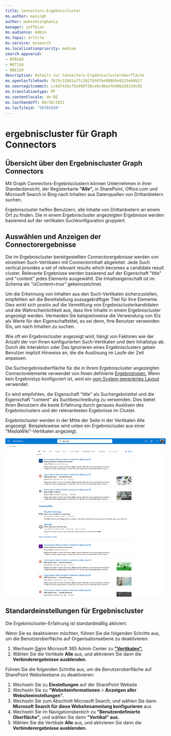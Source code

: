 ```yaml
---
title: Connectors-Ergebniscluster
ms.author: masingh
author: maheshsinghania
manager: jeffkizn
ms.audience: Admin
ms.topic: article
ms.service: mssearch
ms.localizationpriority: medium
search.appverid:
- BFB160
- MET150
- MOE150
description: Details zur Connectors-Ergebnisclusteroberfläche
ms.openlocfilehash: f815c52681a7fc2027b587be980b5e9125e04917
ms.sourcegitcommit: cc9d743bcf5e998720ce9cd6eefb4061d913dc65
ms.translationtype: MT
ms.contentlocale: de-DE
ms.lasthandoff: 08/30/2021
ms.locfileid: "58701930"
---
```

# <a name="graph-connectors-result-cluster"></a>ergebniscluster für Graph Connectors

## <a name="overview-of-the-graph-connectors-result-cluster"></a>Übersicht über den Ergebniscluster Graph Connectors  

Mit Graph Connectors-Ergebnisclustern können Unternehmen in ihrer Standardansicht, der Registerkarte **"Alle",** in SharePoint, Office.com und Microsoft Search in Bing nach Inhalten aus Datenquellen von Drittanbietern suchen.

Ergebniscluster helfen Benutzern, alle Inhalte von Drittanbietern an einem Ort zu finden. Die in einem Ergebniscluster angezeigten Ergebnisse werden basierend auf der vertikalen Suchkonfiguration gruppiert.

## <a name="how-connector-results-are-selected-and-displayed"></a>Auswählen und Anzeigen der Connectorergebnisse

Die im Ergebniscluster bereitgestellten Connectorergebnisse werden von einzelnen Such-Vertikalen mit Connectorinhalt abgeleitet. Jede Such vertical provides a set of relevant results which becomes a candidate result cluster. Relevante Ergebnisse werden basierend auf der Eigenschaft "title" und "content" jedes Elements ausgewählt. Die Inhaltseigenschaft ist im Schema als *"isContent=true"* gekennzeichnet.

Um die Erkennung von Inhalten aus den Such-Vertikalen sicherzustellen, empfehlen wir die Bereitstellung aussagekräftiger Titel für Ihre Elemente. Dies wirkt sich positiv auf die Vermittlung von Ergebnisclusterkandidaten und die Wahrscheinlichkeit aus, dass Ihre Inhalte in einem Ergebniscluster angezeigt werden. Vermeiden Sie beispielsweise die Verwendung von IDs als Werte für den Eigenschaftstitel, es sei denn, Ihre Benutzer verwenden IDs, um nach Inhalten zu suchen.

Wie oft ein Ergebniscluster angezeigt wird, hängt von Faktoren wie der Anzahl der von Ihnen konfigurierten Such-Vertikalen und dem Inhaltstyp ab. Durch die Interaktion oder Das Ignorieren eines Ergebnisclusters geben Benutzer implizit Hinweise an, die die Auslösung im Laufe der Zeit anpassen.

Die Suchergebnisoberfläche für die in Ihrem Ergebniscluster angezeigten Connectorelemente verwendet von Ihnen definierte [Ergebnistypen.](./customize-search-page.md#create-your-own-result-type) Wenn kein Ergebnistyp konfiguriert ist, wird ein [vom System generiertes Layout](./customize-search-page.md#default-search-result-layout) verwendet.

Es wird empfohlen, die Eigenschaft "title" als Suchergebnistitel und die Eigenschaft "content" als Suchbeschreibung zu verwenden. Dies bietet Ihren Benutzern die beste Erfahrung durch genaues Auslösen des Ergebnisclusters und der relevantesten Ergebnisse im Cluster.

Ergebniscluster werden in der Mitte der Seite in der Vertikalen Alle angezeigt. Beispielsweise wird unten ein Ergebniscluster aus einer "MediaWiki"-Vertikalen angezeigt.

![Beispiel für einen MediaWiki-Ergebniscluster.](media/result-cluster/result-cluster-example.png)

## <a name="result-clusters-default-settings"></a>Standardeinstellungen für Ergebniscluster
  
Die Ergebniscluster-Erfahrung ist standardmäßig aktiviert.  

Wenn Sie es deaktivieren möchten, führen Sie die folgenden Schritte aus, um die Benutzeroberfläche auf Organisationsebene zu deaktivieren:

1. Wechseln [Sie](https://admin.microsoft.com)im Microsoft 365 Admin Center zu [**"Vertikalen".**](https://admin.microsoft.com/Adminportal/Home#/MicrosoftSearch/verticals)
1. Wählen Sie die Vertikale **Alle** aus, und aktivieren Sie dann die **Verbinderergebnisse ausblenden.**

Führen Sie die folgenden Schritte aus, um die Benutzeroberfläche auf SharePoint Websiteebene zu deaktivieren:

1. Wechseln Sie zu **Einstellungen** auf der SharePoint Website
2. Wechseln Sie zu **"Websiteinformationen** > **Anzeigen aller Websiteeinstellungen".**
3. Wechseln Sie zum Abschnitt Microsoft Search, und wählen Sie dann **Microsoft Search für diese Websitesammlung konfigurieren** aus.
4. Wechseln Sie im Navigationsbereich zu **"Benutzerdefinierte Oberfläche",** und wählen Sie dann **"Vertikal" aus.**
5. Wählen Sie die Vertikale **Alle** aus, und aktivieren Sie dann die **Verbinderergebnisse ausblenden.**
